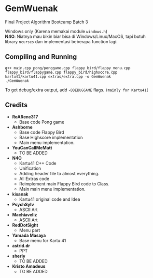 # GemWuenak
Final Project Algorithm Bootcamp Batch 3

Windows only (Karena memakai module `windows.h`)<br>
**N4O**: Niatnya mau bikin biar bisa di Windows/Linux/MacOS, tapi butuh library `ncurses` dan implementasi beberapa function lagi.

## Compiling and Running
`g++ main.cpp pong/ponggame.cpp flappy_bird/flappy_menu.cpp flappy_bird/flappygame.cpp flappy_bird/highscore.cpp kartu41/kartu41.cpp extras/extra.cpp -o GemWuenak`<br>
`./GemWuenak`

To get debug/extra output, add `-DDEBUGGAME` flags. `(mainly for Kartu41)`

## Credits
- **RoARene317**
    - Base code Pong game
- **Ashborne**
    - Base code Flappy Bird
    - Base Highscore implementation
    - Main menu implementation.
- **YouCanCallMeMatt**
    - TO BE ADDED
- **N4O**
    - Kartu41 C++ Code
    - Unification
    - Adding header file to almost everything.
    - All Extras code
    - Reimplement main Flappy Bird code to Class.
    - Main main menu implementation.
- **kisanak**
    - Kartu41 original code and Idea
- **PsychSylv**
    - ASCII Art
- **Machiaveliz**
    - ASCII Art
- **RedDotSight**
    - Menu part
- **Yamada Masaya**
    - Base menu for Kartu 41
- **astrid.dr**
    - PPT
- **sherly**
    - TO BE ADDED
- **Kristo Amadeus**
    - TO BE ADDED